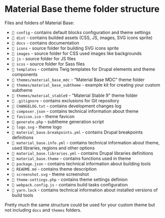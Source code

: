 Material Base theme folder structure
================

Files and folders of Material Base:

* `📁 config` - contains default blocks configuration and theme settings
* `📁 dist` - contains builded assets (CSS, JS, images, SVG icons sprite)
* `📁 docs` - contains documentation
* `📁 icons` - source folder for building SVG icons sprite
* `📁 images` - source folder for CSS used images like backgrounds
* `📁 js` - source folder for JS files
* `📁 scss` - source folder for Sass files
* `📁 templates` - contains Twig templates for Drupal elements and theme components
* `📁 themes/material_base_mdc` - "Material Base MDC" theme folder
* `📁 themes/material_base_subtheme` - example kit for creating your custom subtheme
* `📁 themes/material_stable9` - "Material Stable 9" theme folder
* `📄 .gitignore` - contains exclusions for Git repository
* `📄 CHANGELOG.txt` - contains development changes log
* `📄 composer.json` - contains technical information about theme
* `📄 favicon.ico` - theme favicon
* `📄 generate.php` - subtheme generation script
* `📄 logo.svg` - theme logo
* `📄 material_base.breakpoints.yml` - contains Drupal breakpoints definitions
* `📄 material_base.info.yml` - contains technical information about theme, used libraries, regions and other options
* `📄 material_base.libraries.yml` - contains Drupal libraries definitions
* `📄 material_base.theme` - contains functions used in theme
* `📄 package.json` - contains technical information about building tools
* `📄 README.md` - contains theme description
* `📄 screenshot.svg` - theme screenshot
* `📄 theme-settings.php` - contains theme settings definion
* `📄 webpack.config.js` - contains build tasks configuration
* `📄 yarn.lock` - contains technical information about installed versions of build tools

Pretty much the same structure could be used for your custom theme but not including `docs` and `themes` folders.
